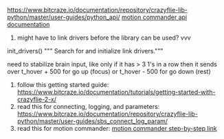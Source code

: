 https://www.bitcraze.io/documentation/repository/crazyflie-lib-python/master/user-guides/python_api/
[motion commander api documentation](https://www.bitcraze.io/documentation/repository/crazyflie-lib-python/master/api/cflib/crazyflie/commander/)

1) might have to link drivers before the library can be used? vvv

 init_drivers()
       """ Search for and initialize link drivers."""


need to stabilize brain input, like only if it has > 3 1's in a row then it sends over t_hover + 500 for go up (focus) or t_hover - 500 for go down (rest)


1) follow this getting started guide: https://www.bitcraze.io/documentation/tutorials/getting-started-with-crazyflie-2-x/
2) read this for connecting, logging, and parameters: https://www.bitcraze.io/documentation/repository/crazyflie-lib-python/master/user-guides/sbs_connect_log_param/
3) read this for motion commander: [motion commander step-by-step link](https://www.bitcraze.io/documentation/repository/crazyflie-lib-python/master/user-guides/sbs_motion_commander/)